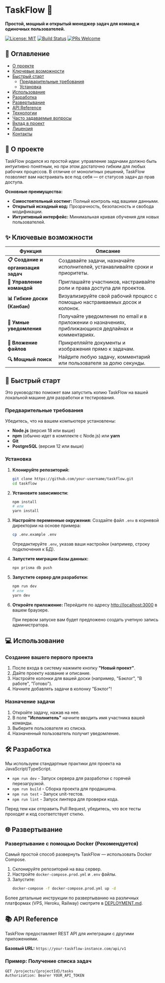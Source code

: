 # TaskFlow 🚀


**Простой, мощный и открытый менеджер задач для команд и одиночных пользователей.**

[![License: MIT](https://img.shields.io/badge/License-MIT-yellow.svg)](https://opensource.org/licenses/MIT)
[![Build Status](https://img.shields.io/github/actions/workflow/status/your-username/taskflow/ci.yml?branch=main)](https://github.com/your-username/taskflow/actions)
[![PRs Welcome](https://img.shields.io/badge/PRs-welcome-brightgreen.svg)](http://makeapullrequest.com)

## 📖 Оглавление

- [О проекте](#-о-проекте)
- [Ключевые возможности](#-ключевые-возможности)
- [Быстрый старт](#-быстрый-старт)
  - [Предварительные требования](#предварительные-требования)
  - [Установка](#установка)
- [Использование](#-использование)
- [Разработка](#-разработка)
- [Развертывание](#-развертывание)
- [API Reference](#-api-reference)
- [Технологии](#-технологии)
- [Часто задаваемые вопросы](#-часто-задаваемые-вопросы)
- [Вклад в проект](#-вклад-в-проект)
- [Лицензия](#-лицензия)
- [Контакты](#-контакты)

## 🎯 О проекте

TaskFlow родился из простой идеи: управление задачами должно быть интуитивно понятным, но при этом достаточно гибким для любых рабочих процессов. В отличие от монолитных решений, TaskFlow позволяет вам настраивать все под себя — от статусов задач до прав доступа.

**Основные преимущества:**
*   **Самостоятельный хостинг:** Полный контроль над вашими данными.
*   **Открытый исходный код:** Прозрачность, безопасность и свобода модификации.
*   **Интуитивный интерфейс:** Минимальная кривая обучения для новых пользователей.

## ✨ Ключевые возможности

| Функция | Описание |
|---------|-----------|
| **📋 Создание и организация задач** | Создавайте задачи, назначайте исполнителей, устанавливайте сроки и приоритеты. |
| **👥 Управление командой** | Приглашайте участников, настраивайте роли и права доступа для проектов. |
| **📊 Гибкие доски (Канбан)** | Визуализируйте свой рабочий процесс с помощью настраиваемых досок и колонок. |
| **🔔 Умные уведомления** | Получайте уведомления по email и в приложении о назначениях, приближающихся дедлайнах и комментариях. |
| **📁 Вложение файлов** | Прикрепляйте документы и изображения прямо к задачам. |
| **🔍 Мощный поиск** | Найдите любую задачу, комментарий или пользователя за долю секунды. |

## 🚀 Быстрый старт

Это руководство поможет вам запустить копию TaskFlow на вашей локальной машине для разработки и тестирования.

### Предварительные требования

Убедитесь, что на вашем компьютере установлены:
*   **Node.js** (версия 18 или выше)
*   **npm** (обычно идет в комплекте с Node.js) или **yarn**
*   **Git**
*   **PostgreSQL** (версия 12 или выше)

### Установка

1.  **Клонируйте репозиторий:**
    ```bash
    git clone https://github.com/your-username/taskflow.git
    cd taskflow
    ```

2.  **Установите зависимости:**
    ```bash
    npm install
    # или
    yarn install
    ```

3.  **Настройте переменные окружения:**
    Создайте файл `.env` в корневой директории на основе примера:
    ```bash
    cp .env.example .env
    ```
    Отредактируйте `.env`, указав ваши настройки (например, строку подключения к БД).

4.  **Запустите миграции базы данных:**
    ```bash
    npx prisma db push
    ```

5.  **Запустите сервер для разработки:**
    ```bash
    npm run dev
    # или
    yarn dev
    ```

6.  **Откройте приложение:**
    Перейдите по адресу [http://localhost:3000](http://localhost:3000) в вашем браузере.

    При первом запуске вам будет предложено создать учетную запись администратора.

## 💻 Использование

### Создание вашего первого проекта

1.  После входа в систему нажмите кнопку **"Новый проект"**.
2.  Дайте проекту название и описание.
3.  Настройте колонки для вашей доски (например, "Бэклог", "В работе", "Готово").
4.  Начните добавлять задачи в колонку "Бэклог"!

### Назначение задачи

1.  Откройте задачу, нажав на нее.
2.  В поле **"Исполнитель"** начните вводить имя участника вашей команды.
3.  Выберите пользователя из списка.
4.  Назначенный пользователь получит уведомление.

## 🛠 Разработка

Мы используем стандартные практики для проекта на JavaScript/TypeScript.

*   `npm run dev` - Запуск сервера для разработки с горячей перезагрузкой.
*   `npm run build` - Сборка проекта для продакшена.
*   `npm run test` - Запуск unit-тестов.
*   `npm run lint` - Запуск линтера для проверки кода.

Перед тем как отправить Pull Request, убедитесь, что все тесты проходят и код соответствует стилю.

## 🌐 Развертывание

### Развертывание с помощью Docker (Рекомендуется)

Самый простой способ развернуть TaskFlow — использовать Docker Compose.

1.  Склонируйте репозиторий на ваш сервер.
2.  Настройте `docker-compose.prod.yml` и `.env` файлы.
3.  Запустите:
    ```bash
    docker-compose -f docker-compose.prod.yml up -d
    ```

Более детальные инструкции по развертыванию на различных платформах (VPS, Heroku, Railway) смотрите в [DEPLOYMENT.md](docs/DEPLOYMENT.md).

## 📚 API Reference

TaskFlow предоставляет REST API для интеграции с другими приложениями.

**Базовый URL:** `https://your-taskflow-instance.com/api/v1`

### Пример: Получение списка задач

```http
GET /projects/{projectId}/tasks
Authorization: Bearer YOUR_API_TOKEN